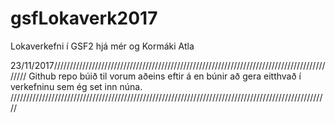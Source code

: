 # gsfLokaverk2017
Lokaverkefni í GSF2 hjá mér og Kormáki Atla

23/11/2017///////////////////////////////////////////////////////////////////////////////////////////
Github repo búið til vorum aðeins eftir á en búnir að gera eitthvað í verkefninu sem ég set inn núna.
/////////////////////////////////////////////////////////////////////////////////////////////////////
